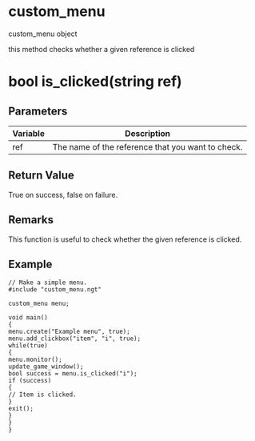 # custom_menu

custom_menu object


this method checks whether a given reference is clicked

# bool is_clicked(string ref)

## Parameters

Variable| Description
---|---
ref | The name of the reference that you want to check.

## Return Value

True on success, false on failure.

## Remarks

This function is useful to check whether the given reference is clicked.

## Example

```
// Make a simple menu.
#include "custom_menu.ngt"

custom_menu menu;

void main()
{
menu.create("Example menu", true);
menu.add_clickbox("item", "i", true);
while(true)
{
menu.monitor();
update_game_window();
bool success = menu.is_clicked("i");
if (success)
{
// Item is clicked.
}
exit();
}
}
}
```
